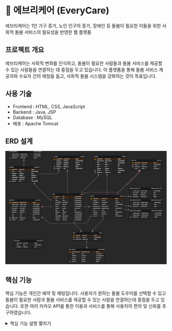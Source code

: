 # 📌 에브리케어 (EveryCare)

에브리케어는 1인 가구 증가, 노인 인구의 증가, 장애인 등 돌봄이 필요한 이들을 위한 사회적 돌봄 서비스의 필요성을 반영한 웹 플랫폼

## 프로젝트 개요

에브리케어는 사회적 변화를 인식하고, 돌봄이 필요한 사람들과 돌봄 서비스를 제공할 수 있는 사람들을 연결하는 데 중점을 두고 있습니다. 이 플랫폼을 통해 돌봄 서비스 제공자와 수요자 간의 매칭을 돕고, 사회적 돌봄 시스템을 강화하는 것이 목표입니다.

## 사용 기술
<ul>
  <li>Frontend : HTML, CSS, JavaScript </li>
  <li>Backend : Java, JSP </li>
  <li>Database : MySQL </li>
  <li> 배포 : Apache Tomcat</li>
</ul>

## ERD 설계
<img src="https://github.com/limej5040/everycare/blob/main/IMG_3771.PNG?raw=true" width= "900">


## 핵심 기능
핵심 기능은 개인간 예약 및 채팅입니다.
사용자가 원하는 돌봄 도우미를 선택할 수 있고 돌봄이 필요한 사람과 돌봄 서비스를 제공할 수 있는 사람을 연결하는데 중점을 두고 있습니다.
또한 여러 카카오 API를 통한 이용과 서비스를 통해 사용자의 편의 및 신뢰를 추구하였습니다.

<details>
  <summary>핵심 기능 설명 펼치기</summary>
    <ul>
      <li> 1. </li>
    </ul>
</details>


